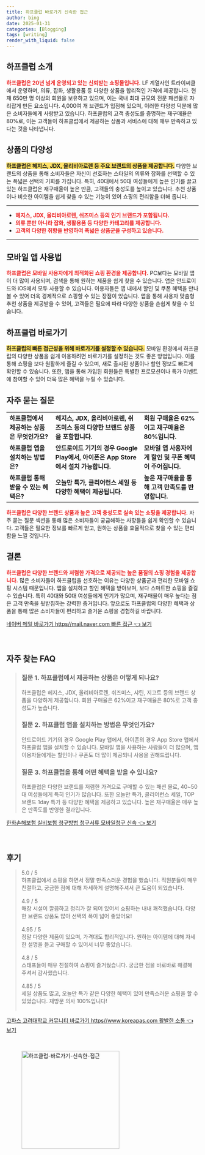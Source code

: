 ```yaml
---
title: 하프클럽 바로가기 신속한 접근
author: bing
date: 2025-01-31
categories: [Blogging]
tags: [writing]
render_with_liquid: false
---
```



<h2 id='하프클럽 소개'>하프클럽 소개</h2>

<p><b><span style="color: #ee2323;">하프클럽은 20년 넘게 운영되고 있는 신뢰받는 쇼핑몰입니다.</span></b> LF 계열사인 트라이씨클에서 운영하며, 의류, 잡화, 생활용품 등 다양한 상품을 합리적인 가격에 제공합니다. 현재 650만 명 이상의 회원을 보유하고 있으며, 이는 국내 최대 규모의 전문 패션몰로 자리잡게 만든 요소입니다. 4,000여 개 브랜드가 입점해 있으며, 이러한 다양성 덕분에 많은 소비자들에게 사랑받고 있습니다. 하프클럽의 고객 충성도를 증명하는 재구매율은 80%로, 이는 고객들이 하프클럽에서 제공하는 상품과 서비스에 대해 매우 만족하고 있다는 것을 나타냅니다.</p>

<h2 id='상품의 다양성'>상품의 다양성</h2>

<p><b><span style="background-color: #ffe066;">하프클럽은 헤지스, JDX, 올리비아로렌 등 주요 브랜드의 상품을 제공합니다.</span></b> 다양한 브랜드의 상품을 통해 소비자들은 자신이 선호하는 스타일의 의류와 잡화를 선택할 수 있는 폭넓은 선택의 기회를 가집니다. 특히, 40대에서 50대 여성들에게 높은 인기를 끌고 있는 하프클럽은 재구매율이 높은 만큼, 고객들의 충성도를 높이고 있습니다. 추천 상품이나 비슷한 아이템을 쉽게 찾을 수 있는 기능이 있어 쇼핑의 편리함을 더해 줍니다.</p>

<hr />

<ul>
    <li><b><span style="color: #ee2323;">헤지스, JDX, 올리비아로렌, 쉬즈미스 등의 인기 브랜드가 포함됩니다.</span></b></li>
    <li><b><span style="color: #ee2323;">의류 뿐만 아니라 잡화, 생활용품 등 다양한 카테고리를 제공합니다.</span></b></li>
    <li><b><span style="color: #ee2323;">고객의 다양한 취향을 반영하여 폭넓은 상품군을 구성하고 있습니다.</span></b></li>
</ul>

<hr />

<h2 id='모바일 앱 사용법'>모바일 앱 사용법</h2>

<p><b><span style="color: #ee2323;">하프클럽은 모바일 사용자에게 최적화된 쇼핑 환경을 제공합니다.</span></b> PC보다는 모바일 앱이 더 많이 사용되며, 검색을 통해 원하는 제품을 쉽게 찾을 수 있습니다. 앱은 안드로이드와 iOS에서 모두 사용할 수 있습니다. 이용자들은 앱 내에서 할인 및 쿠폰 혜택을 만나볼 수 있어 더욱 경제적으로 쇼핑할 수 있는 장점이 있습니다. 앱을 통해 사용자 맞춤형 추천 상품을 제공받을 수 있어, 고객들은 필요에 따라 다양한 상품을 손쉽게 찾을 수 있습니다.</p>

<h2 id='하프클럽 바로가기'>하프클럽 바로가기</h2>

<p><b><span style="background-color: #ffe066;">하프클럽의 빠른 접근성을 위해 바로가기를 설정할 수 있습니다.</span></b> 모바일 환경에서 하프클럽의 다양한 상품을 쉽게 이용하려면 바로가기를 설정하는 것도 좋은 방법입니다. 이를 통해 쇼핑을 보다 원활하게 즐길 수 있으며, 새로 출시된 상품이나 할인 정보도 빠르게 확인할 수 있습니다. 또한, 앱을 통해 가입된 회원들은 특별한 프로모션이나 특가 이벤트에 참여할 수 있어 더욱 많은 혜택을 누릴 수 있습니다.</p>

<h2 id='자주 묻는 질문'>자주 묻는 질문</h2>

<table>
    <tr>
        <td><b>하프클럽에서 제공하는 상품은 무엇인가요?</b></td>
        <td><b>헤지스, JDX, 올리비아로렌, 쉬즈미스 등의 다양한 브랜드 상품을 포함합니다.</b></td>
        <td><b>회원 구매율은 62%이고 재구매율은 80%입니다.</b></td>
    </tr>
    <tr>
        <td><b>하프클럽 앱을 설치하는 방법은?</b></td>
        <td><b>안드로이드 기기의 경우 Google Play에서, 아이폰은 App Store에서 설치 가능합니다.</b></td>
        <td><b>모바일 앱 사용자에게 할인 및 쿠폰 혜택이 주어집니다.</b></td>
    </tr>
    <tr>
        <td><b>하프클럽 통해 받을 수 있는 혜택은?</b></td>
        <td><b>오늘만 특가, 클리어런스 세일 등 다양한 혜택이 제공됩니다.</b></td>
        <td><b>높은 재구매율을 통해 고객 만족도를 반영합니다.</b></td>
    </tr>
</table>

<p><b><span style="color: #ee2323;">하프클럽은 다양한 브랜드 상품과 높은 고객 충성도로 실속 있는 쇼핑을 제공합니다.</span></b> 자주 묻는 질문 섹션을 통해 많은 소비자들이 궁금해하는 사항들을 쉽게 확인할 수 있습니다. 고객들은 필요한 정보를 빠르게 얻고, 원하는 상품을 효율적으로 찾을 수 있는 편리함을 느낄 것입니다.</p>

<h2 id='결론'>결론</h2>

<p><b><span style="color: #ee2323;">하프클럽은 다양한 브랜드와 저렴한 가격으로 제공되는 높은 품질의 쇼핑 경험을 제공합니다.</span></b> 많은 소비자들이 하프클럽을 선호하는 이유는 다양한 상품군과 편리한 모바일 쇼핑 시스템 때문입니다. 앱을 설치하고 할인 혜택을 받아보며, 보다 스마트한 쇼핑을 즐길 수 있습니다. 특히 40대와 50대 여성들에게 인기가 많으며, 재구매율이 매우 높다는 점은 고객 만족을 뒷받침하는 강력한 증거입니다. 앞으로도 하프클럽의 다양한 혜택과 상품을 통해 많은 소비자들이 편리하고 즐거운 쇼핑을 경험하길 바랍니다.</p>


<p><a class="click-button" title="네이버 메일 바로가기 https//mail.naver.com 빠른 접근" href="https://adkhouse.github.io/posts/%EB%84%A4%EC%9D%B4%EB%B2%84-%EB%A9%94%EC%9D%BC-%EB%B0%94%EB%A1%9C%EA%B0%80%EA%B8%B0-httpsmail.naver.com-%EB%B9%A0%EB%A5%B8-%EC%A0%91%EA%B7%BC/" rel="dofollow">네이버 메일 바로가기 https//mail.naver.com 빠른 접근 👈 보기</a></p><br>
<h2 id='자주_찾는_FAQ'>자주 찾는 FAQ</h2>
<div itemscope="" itemtype="https://schema.org/FAQPage"> 
<blockquote> 
<div itemscope="" itemprop="mainEntity" itemtype="https://schema.org/Question"> 
<h3 itemprop="name">질문 1. 하프클럽에서 제공하는 상품은 어떻게 되나요?</h3> 
<div itemscope="" itemprop="acceptedAnswer" itemtype="https://schema.org/Answer"> 
<span itemprop="text"> 
<p>하프클럽은 헤지스, JDX, 올리비아로렌, 쉬즈미스, 샤틴, 지고트 등의 브랜드 상품을 다양하게 제공합니다. 회원 구매율은 62%이고 재구매율은 80%로 고객 충성도가 높습니다.</p> 
</span> 
</div> 
</div> 
<div itemscope="" itemprop="mainEntity" itemtype="https://schema.org/Question"> 
<h3 itemprop="name">질문 2. 하프클럽 앱을 설치하는 방법은 무엇인가요?</h3> 
<div itemscope="" itemprop="acceptedAnswer" itemtype="https://schema.org/Answer"> 
<span itemprop="text"> 
<p>안드로이드 기기의 경우 Google Play 앱에서, 아이폰의 경우 App Store 앱에서 하프클럽 앱을 설치할 수 있습니다. 모바일 앱을 사용하는 사람들이 더 많으며, 앱 이용자들에게는 할인이나 쿠폰도 더 많이 제공되니 사용을 권해드립니다.</p> 
</span> 
</div> 
</div> 
<div itemscope="" itemprop="mainEntity" itemtype="https://schema.org/Question"> 
<h3 itemprop="name">질문 3. 하프클럽을 통해 어떤 혜택을 받을 수 있나요?</h3> 
<div itemscope="" itemprop="acceptedAnswer" itemtype="https://schema.org/Answer"> 
<span itemprop="text"> 
<p>하프클럽은 다양한 브랜드를 저렴한 가격으로 구매할 수 있는 패션 몰로, 40~50대 여성들에게 특히 인기가 많습니다. 또한 오늘만 특가, 클리어런스 세일, TOP 브랜드 1day 특가 등 다양한 혜택을 제공하고 있습니다. 높은 재구매율은 매우 높은 만족도를 반영한 결과입니다.</p> 
</span> 
</div> 
</div> 
</blockquote> 
</div>
<p><a class="click-button" title="한화손해보험 실비보험 청구방법 청구서류 모바일청구 신속" href="https://adkhouse.github.io/posts/%ED%95%9C%ED%99%94%EC%86%90%ED%95%B4%EB%B3%B4%ED%97%98-%EC%8B%A4%EB%B9%84%EB%B3%B4%ED%97%98-%EC%B2%AD%EA%B5%AC%EB%B0%A9%EB%B2%95-%EC%B2%AD%EA%B5%AC%EC%84%9C%EB%A5%98-%EB%AA%A8%EB%B0%94%EC%9D%BC%EC%B2%AD%EA%B5%AC-%EC%8B%A0%EC%86%8D/" rel="dofollow">한화손해보험 실비보험 청구방법 청구서류 모바일청구 신속 👈 보기</a></p><br>
<h2 id='후기'>후기</h2>
<div itemscope itemtype="https://schema.org/Product">
  <blockquote>
  <div itemprop="review" itemscope itemtype="https://schema.org/Review">
      <div itemprop="reviewRating" itemscope itemtype="https://schema.org/Rating"> <span itemprop="ratingValue">5.0</span> / <span itemprop="bestRating">5</span> </div>
      <span itemprop="reviewBody">하프클럽에서 쇼핑을 하면서 정말 만족스러운 경험을 했습니다. 직원분들이 매우 친절하고, 궁금한 점에 대해 자세하게 설명해주셔서 큰 도움이 되었습니다.</span>
  </div>
  <br>
  <div itemprop="review" itemscope itemtype="https://schema.org/Review">
      <div itemprop="reviewRating" itemscope itemtype="https://schema.org/Rating"> <span itemprop="ratingValue">4.9</span> / <span itemprop="bestRating">5</span> </div>
      <span itemprop="reviewBody">매장 시설이 깔끔하고 정리가 잘 되어 있어서 쇼핑하는 내내 쾌적했습니다. 다양한 브랜드 상품도 많아 선택의 폭이 넓어 좋았어요!</span>
  </div>
  <br>
  <div itemprop="review" itemscope itemtype="https://schema.org/Review">
      <div itemprop="reviewRating" itemscope itemtype="https://schema.org/Rating"> <span itemprop="ratingValue">4.95</span> / <span itemprop="bestRating">5</span> </div>
      <span itemprop="reviewBody">정말 다양한 제품이 있으며, 가격대도 합리적입니다. 원하는 아이템에 대해 자세한 설명을 듣고 구매할 수 있어서 너무 좋았습니다.</span>
  </div>
  <br>
  <div itemprop="review" itemscope itemtype="https://schema.org/Review">
      <div itemprop="reviewRating" itemscope itemtype="https://schema.org/Rating"> <span itemprop="ratingValue">4.8</span> / <span itemprop="bestRating">5</span> </div>
      <span itemprop="reviewBody">스태프들이 매우 친절하여 쇼핑이 즐거웠습니다. 궁금한 점을 바로바로 해결해 주셔서 감사했습니다.</span>
  </div>
  <br>
  <div itemprop="review" itemscope itemtype="https://schema.org/Review">
      <div itemprop="reviewRating" itemscope itemtype="https://schema.org/Rating"> <span itemprop="ratingValue">4.85</span> / <span itemprop="bestRating">5</span> </div>
      <span itemprop="reviewBody">세일 상품도 많고, 오늘만 특가 같은 다양한 혜택이 있어 만족스러운 쇼핑을 할 수 있었습니다. 재방문 의사 100%입니다!</span>
  </div>
  <br>
  </blockquote>
</div>
<p><a class="click-button" title="고파스 고려대학교 커뮤니티 바로가기 https//www.koreapas.com 활발한 소통" href="https://adkhouse.github.io/posts/%EA%B3%A0%ED%8C%8C%EC%8A%A4-%EA%B3%A0%EB%A0%A4%EB%8C%80%ED%95%99%EA%B5%90-%EC%BB%A4%EB%AE%A4%EB%8B%88%ED%8B%B0-%EB%B0%94%EB%A1%9C%EA%B0%80%EA%B8%B0-httpswww.koreapas.com-%ED%99%9C%EB%B0%9C%ED%95%9C-%EC%86%8C%ED%86%B5/" rel="dofollow">고파스 고려대학교 커뮤니티 바로가기 https//www.koreapas.com 활발한 소통 👈 보기</a></p><br>
<figure class="image"><img src="https://adkhouse.github.io/assets/img/thumbnail/하프클럽-바로가기-신속한-접근.webp" alt="하프클럽-바로가기-신속한-접근" width="256" height="256"></figure>